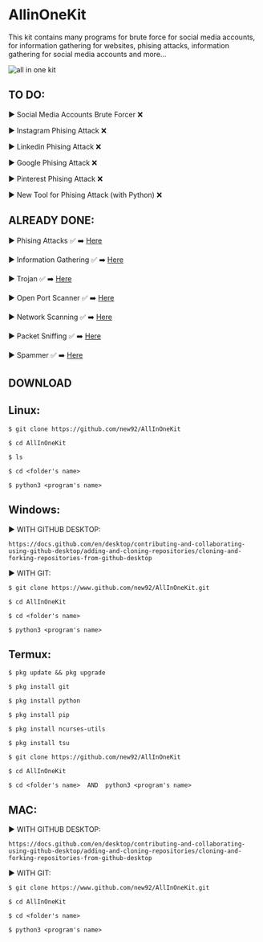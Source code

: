# AllinOneKit
This kit contains many programs for brute force for social media accounts, for information gathering for websites, phising attacks, information gathering for social media accounts and more...


![all in one kit](https://user-images.githubusercontent.com/94779840/170300287-5b7b9ae4-59b6-4f13-beb7-da4bc30fe67e.png)


## TO DO: 


▶ Social Media Accounts Brute Forcer :x:

▶ Instagram Phising Attack :x:             

▶ Linkedin Phising Attack :x:

▶ Google Phising Attack :x:

▶ Pinterest Phising Attack :x:

▶ New Tool for Phising Attack (with Python) :x:


## ALREADY DONE:

▶ Phising Attacks :white_check_mark: ➡️ <a href="https://github.com/new92/AllInOneKit/tree/main/WebPhising">Here</a>

▶ Information Gathering :white_check_mark: ➡️ <a href="https://github.com/new92/AllInOneKit/tree/main/InformationGathering">Here</a>

▶ Trojan :white_check_mark: ➡️ <a href="https://github.com/new92/AllInOneKit/tree/main/Trojan">Here</a>

▶ Open Port Scanner ✅ ➡️ <a href="https://github.com/new92/AllInOneKit/tree/main/OPS">Here</a>

▶ Network Scanning ✅ ➡️ <a href="https://github.com/new92/AllInOneKit/tree/main/NetworkScanning">Here</a>

▶ Packet Sniffing ✅ ➡️ <a href="https://github.com/new92/AllInOneKit/tree/main/NetworkScanning/2">Here</a>

▶ Spammer ✅ ➡️ <a href="https://github.com/new92/AllInOneKit/tree/main/Spammer">Here</a>

<h2> DOWNLOAD </h2>

## Linux:

    $ git clone https://github.com/new92/AllInOneKit

    $ cd AllInOneKit
    
    $ ls
    
    $ cd <folder's name>  
    
    $ python3 <program's name>
  

## Windows:

▶ WITH GITHUB DESKTOP: 

    https://docs.github.com/en/desktop/contributing-and-collaborating-using-github-desktop/adding-and-cloning-repositories/cloning-and-forking-repositories-from-github-desktop

▶ WITH GIT: 
    
    $ git clone https://www.github.com/new92/AllInOneKit.git
    
    $ cd AllInOneKit
    
    $ cd <folder's name>
    
    $ python3 <program's name>


## Termux:
  
    $ pkg update && pkg upgrade
  
    $ pkg install git
  
    $ pkg install python
  
    $ pkg install pip

    $ pkg install ncurses-utils

    $ pkg install tsu
  
    $ git clone https://github.com/new92/AllInOneKit
  
    $ cd AllInOneKit
  
    $ cd <folder's name>  AND  python3 <program's name>  
  
## MAC:

▶ WITH GITHUB DESKTOP: 

    https://docs.github.com/en/desktop/contributing-and-collaborating-using-github-desktop/adding-and-cloning-repositories/cloning-and-forking-repositories-from-github-desktop

▶ WITH GIT:
       
    $ git clone https://www.github.com/new92/AllInOneKit.git
    
    $ cd AllInOneKit
    
    $ cd <folder's name>
    
    $ python3 <program's name>
